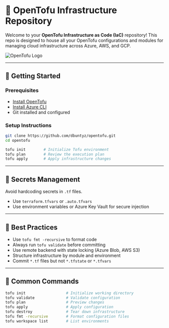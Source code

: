 # 🐘 OpenTofu Infrastructure Repository

Welcome to your **OpenTofu Infrastructure as Code (IaC)** repository! This repo is designed to house all your OpenTofu configurations and modules for managing cloud infrastructure across Azure, AWS, and GCP.

![OpenTofu Logo](https://opentofu.org/img/logo.svg)

---



## 🚀 Getting Started

### Prerequisites

- [Install OpenTofu](https://opentofu.org/docs/install/)
- [Install Azure CLI](https://learn.microsoft.com/en-us/cli/azure/install-azure-cli)
- Git installed and configured

### Setup Instructions

```bash
git clone https://github.com/dbuntyz/opentofu.git
cd opentofu

tofu init        # Initialize Tofu environment
tofu plan        # Review the execution plan
tofu apply       # Apply infrastructure changes
```

---

## 🔐 Secrets Management

Avoid hardcoding secrets in `.tf` files.
- Use `terraform.tfvars` or `.auto.tfvars`
- Use environment variables or Azure Key Vault for secure injection

---

## 🧠 Best Practices

- Use `tofu fmt -recursive` to format code
- Always run `tofu validate` before committing
- Use remote backend with state locking (Azure Blob, AWS S3)
- Structure infrastructure by module and environment
- Commit `*.tf` files but not `*.tfstate` or `*.tfvars`

---

## 🧰 Common Commands

```bash
tofu init                  # Initialize working directory
tofu validate              # Validate configuration
tofu plan                  # Preview changes
tofu apply                 # Apply configuration
tofu destroy               # Tear down infrastructure
tofu fmt -recursive        # Format configuration files
tofu workspace list        # List environments
```

